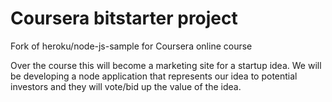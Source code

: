 Coursera bitstarter project
==========

Fork of heroku/node-js-sample for Coursera online course

Over the course this will become a marketing site for a startup idea. We will be developing a node application that represents our idea to potential investors and they will vote/bid up the value of the idea.
